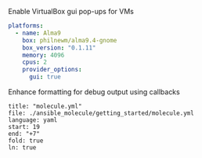 
Enable VirtualBox gui pop-ups for VMs
```yaml
platforms:
  - name: Alma9
    box: philnewm/alma9.4-gnome
    box_version: "0.1.11"
    memory: 4096
    cpus: 2
    provider_options:
      gui: true
```

Enhance formatting for debug output using callbacks

```reference
title: "molecule.yml"
file: ./ansible_molecule/getting_started/molecule.yml
language: yaml
start: 19
end: "+7"
fold: true
ln: true
```

